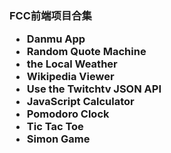 
<h3>FCC前端项目合集

<ul>
  <li> Danmu App
  <li>Random Quote Machine
  <li>the Local Weather
  <li> Wikipedia Viewer
  <li>Use the Twitchtv JSON API
  <li>JavaScript Calculator
  <li>Pomodoro Clock
  <li> Tic Tac Toe
  <li> Simon Game








